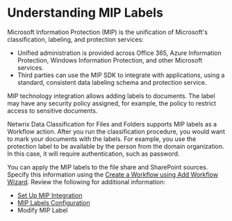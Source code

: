 # Understanding MIP Labels

Microsoft Information Protection (MIP) is the unification of Microsoft's classification, labeling,
and protection services:

- Unified administration is provided across Office 365, Azure Information Protection, Windows
  Information Protection, and other Microsoft services.
- Third parties can use the MIP SDK to integrate with applications, using a standard, consistent
  data labeling schema and protection service.

MIP technology integration allows adding labels to documents. The label may have any security policy
assigned, for example, the policy to restrict access to sensitive documents.

Netwrix Data Classification for Files and Folders supports MIP labels as a Workflow action. After
you run the classification procedure, you would want to mark your documents with the labels. For
example, you use the protection label to be available by the person from the domain organization. In
this case, it will require authentication, such as password.

You can apply the MIP labels to the file share and SharePoint sources. Specify this information
using the [Create a Workflow using Add Workflow Wizard](../addworkflowwizard.md). Review the
following for additional information:

- [Set Up MIP Integration](configureinfrastructure.md)
- [MIP Labels Configuration](configurendc.md)
- Modify MIP Label

